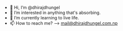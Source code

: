 - 👋 Hi, I’m @dhirajdhungel
- 👀 I’m interested in anything that's absorbing.
- 🌱 I’m currently learning to live life.
- 📫 How to reach me? --> mail@dhirajdhungel.com.np

<!---
dhirajdhungel/dhirajdhungel is a ✨ special ✨ repository because its `README.md` (this file) appears on your GitHub profile.
You can click the Preview link to take a look at your changes.
--->
